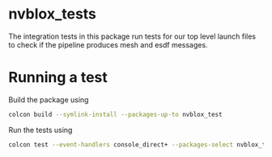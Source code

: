 # nvblox_tests

The integration tests in this package run tests for our top level launch files to check if the pipeline produces mesh and esdf messages.

# Running a test

Build the package using
```bash
colcon build --symlink-install --packages-up-to nvblox_test
```

Run the tests using
```bash
colcon test --event-handlers console_direct+ --packages-select nvblox_test
```
